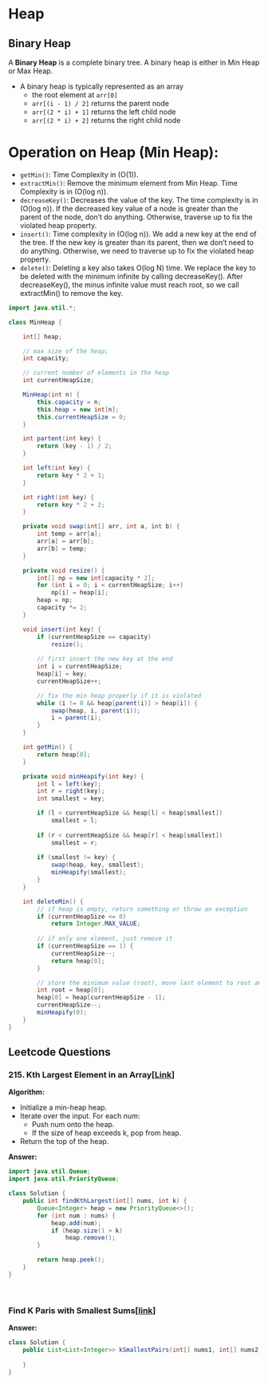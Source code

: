 # Heap

## Binary Heap

A __Binary Heap__ is a complete binary tree. A binary heap is either in Min Heap or Max Heap.

- A binary heap is typically represented as an array
    - the root element at `arr[0]`
    - `arr[(i - 1) / 2]` returns the parent node
    - `arr[(2 * i) + 1]` returns the left child node
    - `arr[(2 * i) + 2]` returns the right child node

# Operation on Heap (Min Heap):
- `getMin()`: Time Complexity in \(O(1)\). 
- `extractMin()`: Remove the minimum element from Min Heap. Time Complexity is in \(O(log n)\).
- `decreaseKey()`: Decreases the value of the key. The time complexity is in \(O(log n)\). If the decreased key value of a node is greater than the parent of the node, don’t do anything. Otherwise, traverse up to fix the violated heap property.
- `insert()`: Time complexity in \(O(log n)\). We add a new key at the end of the tree. If the new key is greater than its parent, then we don’t need to do anything. Otherwise, we need to traverse up to fix the violated heap property.
- `delete()`: Deleting a key also takes O(log N) time. We replace the key to be deleted with the minimum infinite by calling decreaseKey(). After decreaseKey(), the minus infinite value must reach root, so we call extractMin() to remove the key.

```java
import java.util.*;

class MinHeap {

    int[] heap;

    // max size of the heap;
    int capacity;

    // current number of elements in the heap
    int currentHeapSize;

    MinHeap(int n) { 
        this.capacity = n;
        this.heap = new int[n];
        this.currentHeapSize = 0;
    }

    int partent(int key) {
        return (key - 1) / 2;
    }

    int left(int key) { 
        return key * 2 + 1;
    }

    int right(int key) { 
        return key * 2 + 2;
    }

    private void swap(int[] arr, int a, int b) { 
        int temp = arr[a];
        arr[a] = arr[b];
        arr[b] = temp;
    }

    private void resize() {
        int[] np = new int[capacity * 2];
        for (int i = 0; i < currentHeapSize; i++)
            np[i] = heap[i];
        heap = np;
        capacity *= 2;
    }

    void insert(int key) { 
        if (currentHeapSize == capacity)
            resize();
        
        // first insert the new key at the end
        int i = currentHeapSize;
        heap[i] = key;
        currentHeapSize++;

        // fix the min heap properly if it is violated
        while (i != 0 && heap[parent(i)] > heap[i]) { 
            swap(heap, i, parent(i));
            i = parent(i);
        }
    }

    int getMin() {
        return heap[0];
    }

    private void minHeapify(int key) { 
        int l = left(key);
        int r = right(key);
        int smallest = key;

        if (l < currentHeapSize && heap[l] < heap[smallest])
            smallest = l;
        
        if (r < currentHeapSize && heap[r] < heap[smallest])
            smallest = r;
        
        if (smallest != key) {
            swap(heap, key, smallest);
            minHeapify(smallest);
        } 
    }

    int deleteMin() {
        // if heap is empty, return something or throw an exception
        if (currentHeapSize <= 0)
            return Integer.MAX_VALUE;
        
        // if only one element, just remove it
        if (currentHeapSize == 1) { 
            currentHeapSize--;
            return heap[0];
        }

        // store the minimum value (root), move last element to root and heapify
        int root = heap[0];
        heap[0] = heap[currentHeapSize - 1];
        currentHeapSize--;
        minHeapify(0);
    }
}
```

## Leetcode Questions

### 215. Kth Largest Element in an Array[[Link](https://leetcode.com/problems/kth-largest-element-in-an-array/description/?envType=study-plan-v2&envId=top-interview-150)]

__Algorithm:__
- Initialize a min-heap heap.
- Iterate over the input. For each num:
    - Push num onto the heap.
    - If the size of heap exceeds k, pop from heap.
- Return the top of the heap.

__Answer:__
```java
import java.util.Queue;
import java.util.PriorityQueue;

class Solution {
    public int findKthLargest(int[] nums, int k) {
        Queue<Integer> heap = new PriorityQueue<>();
        for (int num : nums) { 
            heap.add(num);
            if (heap.size() > k)
                heap.remove();
        }

        return heap.peek();
    }
}
```
<br/>

### Find K Paris with Smallest Sums[[link](https://leetcode.com/problems/find-k-pairs-with-smallest-sums/?envType=study-plan-v2&envId=top-interview-150)]

__Answer:__
```java
class Solution {
    public List<List<Integer>> kSmallestPairs(int[] nums1, int[] nums2, int k) {
         
    }
}
```
<br/>